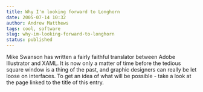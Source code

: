 ```yaml
---
title: Why I'm looking forward to Longhorn
date: 2005-07-14 10:32
author: Andrew Matthews
tags: cool, software
slug: why-im-looking-forward-to-longhorn
status: published
---
```


Mike Swanson has written a fairly faithful translator between Adobe Illustrator and XAML. It is now only a matter of time before the tedious square window is a thing of the past, and graphic designers can really be let loose on interfaces. To get an idea of what will be possible - take a look at the page linked to the title of this entry.
